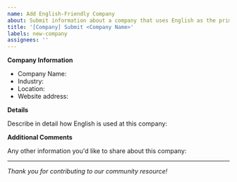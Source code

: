 ```yaml
---
name: Add English-Friendly Company
about: Submit information about a company that uses English as the primary language
title: '[Company] Submit <Company Name>'
labels: new-company
assignees: ''
---
```


<!-- 
EXAMPLE (This will not appear in the actual issue):

**Company Information**

- Company Name: Ledger
- Industry: Cryptocurrency/Hardware Wallets
- Location: Paris, Vierzon
- Website address: https://www.ledger.com

**Details**

Describe in detail how English is used at this company:

I worked at Ledger from 2021 to 2023 as a software engineer. The company operates entirely in English - all internal documentation, code reviews, Slack communications, and meetings are conducted in English. The company has a very international team with employees from over 30 countries.
All job postings are published in English first, and the interview process is conducted entirely in English. You can see their current openings at https://jobs.lever.co/ledger - notice how everything is in English.

**Additional Comments**

While French language skills are appreciated for social interactions, they are not required for work. Many employees, including some in leadership positions, don't speak French at all.

END OF EXAMPLE
-->


**Company Information**

- Company Name: 
- Industry:
- Location:
- Website address:

**Details**

Describe in detail how English is used at this company:


**Additional Comments**

Any other information you'd like to share about this company:

---
*Thank you for contributing to our community resource!*
